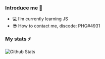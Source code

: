 ### Introduce me 👋

- 💻  I’m currently learning JS  
- 😎  How to contact me, discode: PHG#4931

### My stats ⚡
![Github Stats](https://github-readme-stats.vercel.app/api?username=biud436&show_icons=true)
